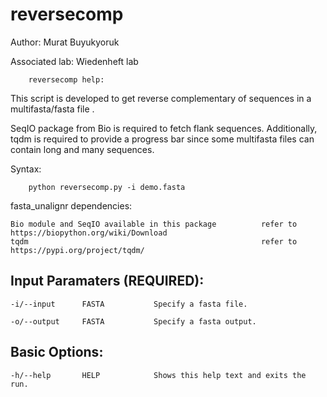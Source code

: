 # reversecomp

Author: Murat Buyukyoruk

Associated lab: Wiedenheft lab

        reversecomp help:

This script is developed to get reverse complementary of sequences in a multifasta/fasta file .

SeqIO package from Bio is required to fetch flank sequences. Additionally, tqdm is required to provide a progress bar since some multifasta files can contain long and many sequences.
        
Syntax:

        python reversecomp.py -i demo.fasta

fasta_unalignr dependencies:

	Bio module and SeqIO available in this package          refer to https://biopython.org/wiki/Download
	tqdm                                                    refer to https://pypi.org/project/tqdm/
	
Input Paramaters (REQUIRED):
----------------------------
	-i/--input		FASTA			Specify a fasta file.
	
	-o/--output		FASTA			Specify a fasta output.

Basic Options:
--------------
	-h/--help		HELP			Shows this help text and exits the run.
	
